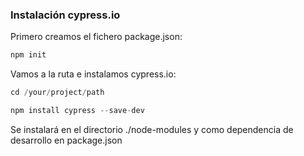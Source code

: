### Instalación cypress.io

Primero creamos el fichero package.json:

```typescript
npm init
```
Vamos a la ruta e instalamos cypress.io:
```typescript
cd /your/project/path

npm install cypress --save-dev
```

Se instalará en el directorio ./node-modules y como dependencia de desarrollo en package.json